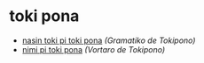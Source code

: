 # toki pona

* [nasin toki pi toki pona](nasin-toki.md) *(Gramatiko de Tokipono)*
* [nimi pi toki pona](nasin-toki.md) *(Vortaro de Tokipono)*
